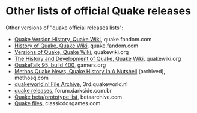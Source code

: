 # Other lists of official Quake releases

Other versions of "quake official releases lists":

* [Quake Version History, Quake Wiki](https://quake.fandom.com/wiki/Quake_Version_History), quake.fandom.com
* [History of Quake, Quake Wiki](https://quake.fandom.com/wiki/History_of_Quake), quake.fandom.com
* [Versions of Quake, Quake Wiki](https://quakewiki.org/wiki/Versions_of_Quake), quakewiki.org
* [The History and Development of Quake, Quake Wiki](https://quakewiki.org/wiki/The_History_and_Development_of_Quake), quakewiki.org
* [QuakeTalk 95, build 400](https://www.gamers.org/games/quake/quaketalk.txt), gamers.org
* [Methos Quake News, Quake History In A Nutshell](https://web.archive.org/web/20011026104833/http://www.methosq.com/newsjuly01.htm) (archived), methosq.com
* [quakeworld.nl File Archive](http://3rd.quakeworld.nl/files.html), 3rd.quakeworld.nl
* [quake releases](http://forum.darkside.com.br/vb/showthread.php?t=8753), forum.darkside.com.br
* [Quake beta/prototype list](https://www.betaarchive.com/forum/viewtopic.php?t=22492), betaarchive.com
* [Quake files](https://www.classicdosgames.com/forum/viewtopic.php?t=639), classicdosgames.com
